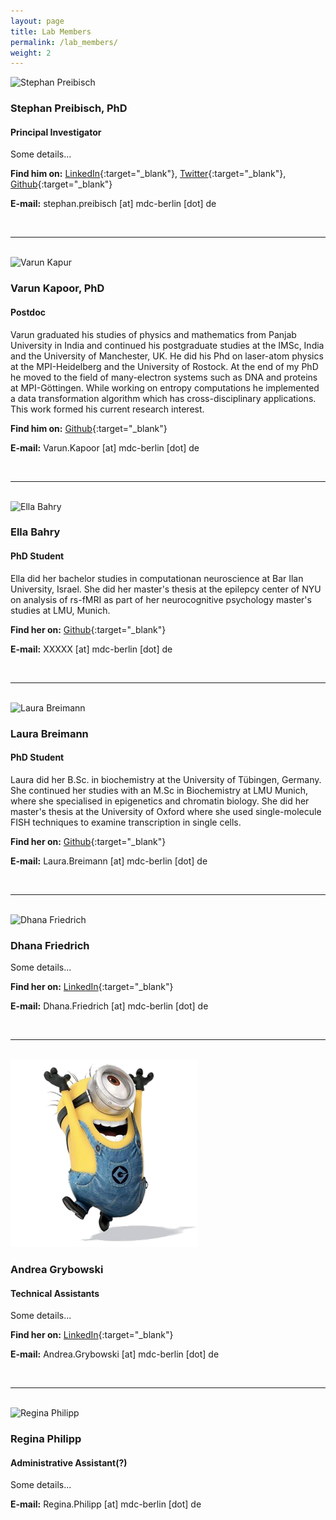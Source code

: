 ```yaml
---
layout: page
title: Lab Members
permalink: /lab_members/
weight: 2
---
```



<div class="row">

  <div class="col-xs-3">
    <img src="http://i.imgur.com/U1xTjsJ.png?1" alt="Stephan Preibisch" class="member-img"/>
  </div>

  <div class="col-xs-9" markdown="1">

### Stephan Preibisch, PhD

#### Principal Investigator

Some details...

**Find him on:**
[LinkedIn](https://de.linkedin.com/in/stephan-preibisch-009a1a4){:target="_blank"}, 
[Twitter](https://twitter.com/preibischs){:target="_blank"}, 
[Github](https://github.com/StephanPreibisch){:target="_blank"}

**E-mail:** stephan.preibisch [at] mdc-berlin [dot] de

  </div>
</div>

<br>

---------------------------------------

<br>

<div class="row">

  <div class="col-xs-3">
    <img src="http://i.imgur.com/GoERyoc.jpg?1" alt="Varun Kapur" class="member-img"/>
  </div>

  <div class="col-xs-9" markdown="1">


### Varun Kapoor, PhD

#### Postdoc

Varun graduated his studies of physics and mathematics from Panjab University in India and continued his postgraduate studies at the IMSc, India and the University of Manchester, UK. He did his Phd on laser-atom physics at the MPI-Heidelberg and the University of Rostock. At the end of my PhD he moved to the field of many-electron systems such as DNA and proteins at MPI-Göttingen. While working on entropy computations he implemented a data transformation algorithm which has cross-disciplinary applications. This work formed his current research interest.

**Find him on:**
[Github](https://github.com/kapoorlab){:target="_blank"}

**E-mail:** Varun.Kapoor [at] mdc-berlin [dot] de

  </div>
</div>

<br>

---------------------------------------

<br>

<div class="row">

  <div class="col-xs-3">
    <img src="http://i.imgur.com/MZdqCut.jpg?3" alt="Ella Bahry" class="member-img"/>
  </div>

  <div class="col-xs-9" markdown="1">


### Ella Bahry

#### PhD Student

Ella did her bachelor studies in computationan neuroscience at Bar Ilan University, Israel. She did her master's thesis at the epilepcy center of NYU on analysis of rs-fMRI as part of her neurocognitive psychology master's studies at LMU, Munich.

**Find her on:**
[Github](https://github.com/bellonet){:target="_blank"}

**E-mail:** XXXXX [at] mdc-berlin [dot] de

  </div>
</div>

<br>

---------------------------------------

<br>

<div class="row">

  <div class="col-xs-3">
    <img src="http://i.imgur.com/SyMNfAJ.jpg?1" alt="Laura Breimann" class="member-img"/>
  </div>

  <div class="col-xs-9" markdown="1">


### Laura Breimann

#### PhD Student

Laura did her B.Sc. in biochemistry at the University of Tübingen, Germany. She continued her studies with an M.Sc in Biochemistry at LMU Munich, where she specialised in epigenetics and chromatin biology. She did her master's thesis at the University of Oxford where she used single-molecule FISH techniques to examine transcription in single cells.

**Find her on:**
[Github](https://xxx){:target="_blank"}

**E-mail:** Laura.Breimann [at] mdc-berlin [dot] de

  </div>
</div>

<br>

---------------------------------------

<br>

<div class="row">

  <div class="col-xs-3">
    <img src="http://i.imgur.com/5Vt4bJa.jpg?1" alt="Dhana Friedrich" class="member-img"/>
  </div>

  <div class="col-xs-9" markdown="1">


### Dhana Friedrich

Some details...

**Find her on:**
[LinkedIn](https://de.linkedin.com/in/dhana-friedrich-81882b101){:target="_blank"}

**E-mail:** Dhana.Friedrich [at] mdc-berlin [dot] de

  </div>
</div>

<br>

---------------------------------------

<br>

<div class="row">

  <div class="col-xs-3">
    <img src="/assets/andrea.png" alt="Andrea Grybowski" class="member-img">
  </div>

  <div class="col-xs-9" markdown="1">


### Andrea Grybowski

#### Technical Assistants

Some details...

**Find her on:**
[LinkedIn](http://xxx){:target="_blank"}

**E-mail:** Andrea.Grybowski [at] mdc-berlin [dot] de

  </div>
</div>

<br>

---------------------------------------

<br>

<div class="row">

  <div class="col-xs-3">
    <img src="http://i.imgur.com/6ZjK1Hw.jpg?1" alt="Regina Philipp" class="member-img"/>
  </div>

  <div class="col-xs-9" markdown="1">


### Regina Philipp

#### Administrative Assistant(?)

Some details...

**E-mail:**   Regina.Philipp [at] mdc-berlin [dot] de

  </div>
</div>

<br>
